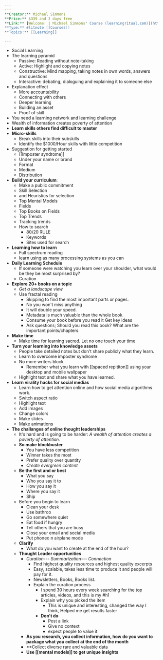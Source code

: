 ```yaml
---
---
**Creator:** Michael Simmons
**Price:** $339 and 3 days free
**Link:** [Welcome! | Michael Simmons' Course (learningritual.com)](https://learningritual.com/courses/1656135/lectures/37710761)
**Type:** #litnote [[Courses]] 
**Topics:** [[Learning]]

---
```

- Social Learning
- The learning pyramid
	- Passive: Reading without note-taking
	- Active: Highlight and copying notes
	- Constructive: Mind mapping, taking notes in own words, answers and questions
	- Interactive: debating, dialoguing and explaining it to someone else
- Explanation effect
	- More accountability
	- Connecting with others
	- Deeper learning
	- Building an asset   
	- Proof of skill
- You need a learning network and learning challenge
- Wealth of information creates poverty of attention
- **Learn skills others find difficult to master**
-  **Micro-skills**
	- Break skills into their subskills
	- Identify the $1000/Hour skills with little competition
- Suggestion for getting started
	- [[Imposter syndrome]]
	- Under your name or brand
	- Format
	- Medium
	- Distribution
- **Build your curriculum**:
	- Make a public commitment
	- Skill Selection
	- and Heuristics for selection
	- Top Mental Models
	- Fields
	- Top Books on Fields
	- Top Trends
	- Tracking trends
	- How to search
		- 80/20 RULE
		- Keywords 
		- Sites used for search
- **Learning how to learn**
	- Full spectrum reading
	- learn using as many processing systems as you can
- **Daily Learning Schedule**
	- If someone were watching you learn over your shoulder, what would be they be most surprised by?
	- Curation
- **Explore 20+ books on a topic**
	- *Get a landscape view*
	- Use fractal reading
		- Skipping to find the most important parts or  pages.
		- No you won't miss anything
		- It will double your speed.
		- Metadata is much valuable than the whole book.
		- Consume your book before you read it Get key ideas
		- Ask questions; Should you read this book? What are the important points/chapters
- **Make time**
	- Make time for learning sacred. Let no one touch your time 
- **Turn your learning into knowledge assets**
	- People take detailed notes but don't share publicly what they learn.
	- Learn to overcome imposter syndrome
	- No more writers block
		- Remember what you learn with [[spaced repititon]] using your desktop and mobile wallpaper
	- Highlight text and share what you have learned.
- **Learn virality hacks for social medias**
	- Learn how to get attention online and how social media algorithms work.
	- Switch aspect ratio
	- Highlight text
	- Add images
	- Change colors
	- Make slides
	- Make animations
- **The challanges of online thought leaderships**
	- It's hard and is going to be harder: *A wealth of attention creates a poverty of attention.*
	- **So make blockbuster**
		- You have less competition
		- Winner takes the most
		- Prefer quality over quantity
		- *Create evergreen content*
	- **Be the first and or best**
		- What you say
		- Who you say it to 
		- How you say it
		- Where you say it
		- Ship
	- Before you begin to learn
		- Clean your desk
		- Use bathroo
		- Go somewhere quiet
		- Eat food if hungry
		- Tell others that you are busy
		- Close your email and social media
		- Put phoneo n airplane mode
	- **Clarify**
		- What do you want to create at the end of the hour?
	- **Thought Leader opportunities**
		- *Curation--- Summarization--- Connection*
			- Find highest quality resources and highest quality excerpts
			- Easy, scalable, takes less time to produce it and people will pay for it.
			- Newsletters, Books, Books list.
			- Explain the curation process
				- I spend 30 hours every week searching for the top articles, videos, and this is my #h1 
				- Explain why you picked the item
					- This is unique and interesting, changed the way I think, Helped me get results faster
				- **Don't do**
					- Post a link
					- Give no context
					- expect people to value it
		- **As you research, you collect information, how do you want to package what you collect at the end of the month**
		- **Collect diverse rare and valuable data
		- **Use [[mental models]] to get unique insights**